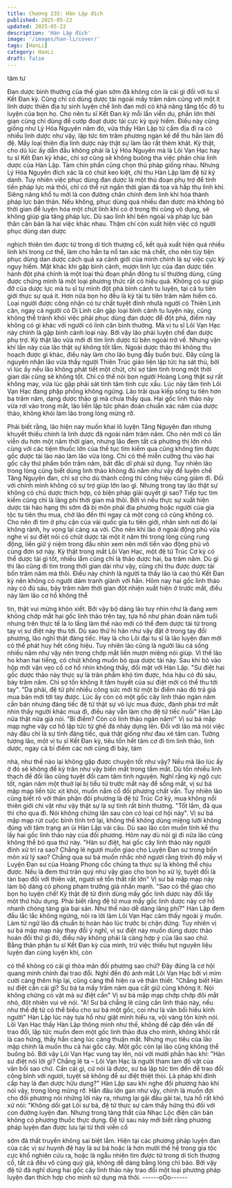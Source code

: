 ```yaml
---
title: Chương 235: Hàn Lập đích
published: 2025-05-22
updated: 2025-05-22
description: 'Hàn Lập đích'
image: '/images/han-li/cover/'
tags: [HanLi]
category: HanLi
draft: false
---
```


tâm tư

Đan dược bình thường của thế gian sớm đã không còn là cái gì
đối với tu sĩ Kết Đan kỳ.
Cũng chỉ có dùng dược tài ngoài mấy trăm năm cũng với một ít
linh dược thiên địa tự sinh luyện chế linh đan mới có khả năng
tăng tốc độ tu luyện của bọn họ. Cho nên tu sĩ Kết Đan kỳ mỗi lần
viễn du, phần lớn thời gian cũng chỉ dùng để cướp đoạt dược tài
cực kỳ quý hiếm.
Điều này cũng giống như Lý Hóa Nguyên năm đó, vừa thấy Hàn
Lập từ cấm địa đi ra có nhiều linh dược như vậy, lập tức tìm trăm
phương ngàn kế để thu hắn làm đồ đệ. Mấy loại thiên địa linh
dược này thật sự làm lão rất thèm khát.
Kỳ thật, cho dù lúc ấy dẫn đầu không phải là Lý Hóa Nguyên mà
là Lôi Vạn Hạc hay tu sĩ Kết Đan kỳ khác, chỉ sợ cũng sẽ không
buông tha việc phân chia linh dược của Hàn Lập. Tám chín phần
cũng chọn thủ pháp giống nhau. Nhưng Lý Hóa Nguyên đích xác
là có chút keo kiệt, chỉ thu Hàn Lập làm đệ tử ký danh.
Tuy nhiên việc phục dùng đan dược là một thủ đoạn phụ trợ để
tinh tiến pháp lực mà thôi, chỉ có thể rút ngắn thời gian đả tọa và
hấp thụ linh khí. Siêng năng khổ tu mới là con đường chân chính
đem linh khí hóa thành pháp lực bản thân.
Nếu không, phục dùng quá nhiều đan dược mà không bỏ thời
gian để luyện hóa một chút linh khí có ở trong thì cũng vô dụng,
sẽ không giúp gia tăng pháp lực. Dù sao linh khí bên ngoài và
pháp lực bản thân căn bản là hai việc khác nhau.
Thậm chí còn xuất hiện việc có người phục dùng dan dược

nghịch thiên tìm được từ trong di tích thượng cổ, kết quả xuất
hiện quá nhiều linh khí trong cơ thể, làm cho hắn ta nổ tan xác mà
chết, cho nên tùy tiện phục dùng dan dược cách quá xa cảnh giới
của mình chính là sự việc cực kỳ nguy hiểm.
Mặt khác khi gặp bình cảnh, mượn linh lực của đan dược tiến
hành đột phá chính là một loại thủ đoạn phần đông tu sĩ thường
dùng, cũng được chứng mình là một loại phương thức rất có hiệu
quả.
Không có sự giúp đỡ của dược lực mà tu sĩ tự mình đột phá bình
cảnh tu luyện, tại cả tu tiên giới thực sự quá ít. Hơn nữa bọn họ
đều là kỳ tài tu tiên trăm năm hiếm có.
Loại người được công nhận có tư chất tuyệt đỉnh nhưlà người có
Thiên Linh căn, ngay cả người có Dị Linh căn gặp loại bình cảnh
tu luyện này, cũng không thể tránh khỏi việc phải phục dùng đan
dược để đột phá, điểm này không có gì khác với người có linh
căn bình thường.
Mà vị tu sĩ Lôi Vạn Hạc này chính là gặp bình cảnh loại này. Bởi
vậy lão phải luyện chế đan dược phụ trợ. Kỳ thật lão vừa mới đi
tìm linh dược từ bên ngoài trở về.
Nhưng vận khí lần này của lão thật sự không tốt lắm. Ngoài dược
thảo thì không thu hoạch được gì khác, điều này làm cho lão
bụng đầy buồn bực.
Đây cũng là nguyên nhân lão vừa thấy người Thiên Trúc giáo liện
lập tức hạ sát thủ, bởi vì lúc ấy nếu lão không phát tiết một chút,
chỉ sợ tâm tình trong một thời gian dài cũng sẽ không tốt. Chỉ có
thể nói bọn người Hoàng Long thật sự rất không may, vừa lúc gặp
phải sát tinh tâm tình cực xấu.
Lúc này tâm tình Lôi Vạn Hạc đang phập phồng không ngừng.
Lão trải qua kiếp sống tu tiên hơn ba trăm năm, dạng dược thảo
gì mà chưa thấy qua. Hai gốc linh thảo này vừa rơi vào trong mắt,
lão liền lập tức phán đoán chuẩn xác năm của dược thảo, không
khỏi làm lão trong lòng mừng rỡ.

Phải biết rằng, lão hiện nay muốn khai lô luyện Tăng Nguyên đan
nhưng khuyết thiếu chính là linh dược đã ngoài năm trăm năm.
Cho nên mới có lần viễn du hơn một năm thời gian, nhưng lão
đem tất cả phường thị lớn nhỏ cùng với các tiệm thuốc lớn của
thế tục tìm kiếm qua cũng không tìm được gốc dược tài lào nào
làm lão vừa lòng.
Chỉ có thể miễn cưỡng thu vào hai gốc cây thứ phẩm bốn trăm
năm, bất đắc dĩ phải sử dụng.
Tuy nhiên lão trong lòng cũng biết dùng linh thảo không đủ năm
như vậy để luyện chế Tăng Nguyên đan, chỉ sợ cho dù thành
công thì công hiệu cũng giảm đi. Đối với chính mình không có sự
trợ giúp lớn lao gì. Nhưng trong tay lão thật sự không có chủ
dược thích hợp, có biện pháp giải quyết gì sao?
Tiếp tục tìm kiếm cũng chỉ là lãng phí thời gian mà thôi.
Bởi vì nếu thực sự xuất hiện dược tài hảo hạng thì sớm đã bị môn
phái địa phương hoặc người của gia tộc tu tiên thu mua, chờ lão
đến thì ngay cả một cọng cỏ cũng không có. Cho nên đi tìm ở phụ
cận của vài quốc gia tu tiên giới, nhân sinh nơi đó lại không rành,
hy vọng lại càng xa vời.
Cho nên khi lão ở ngoài động phủ vừa nghe vị sư điệt nói có chút
dược tài một ít năm thì trong lòng cũng rung động, liền giữ ý niệm
trong đầu nhìn xem nên mới tiến vào động phủ vô cùng đơn sơ
này.
Kỳ thật trong mắt Lôi Vạn Hạc, một đệ tử Trúc Cơ kỳ có thể dược
tài gì tốt, nhiều lắm cũng chỉ là thảo dược hai, ba trăm năm.
Dù gì thì lão cũng đi tìm trong thời gian dài như vậy, cũng chỉ thu
được dược tài bốn trăm năm mà thôi. Điều này chính là người ta
thấy lão là cao thủ Kết Đan kỳ nên không có người dám tranh
giành với hắn.
Hôm nay hai gốc linh thảo này có đủ sáu, bảy trăm năm thời gian
đột nhiện xuất hiện ở trước mắt, điều này làm lão cơ hồ không thể

tin, thật vui mừng khôn xiết.
Bởi vậy bộ dáng lão tuy nhìn như là đang xem không chớp mắt
hai gốc linh thảo trên tay, tựa hồ như phán đoán năm tuổi nhưng
trên thực tế là lo lắng làm thế nào mới có thể đem dược tài từ
trong tay vị sư điệt này thu tới.
Dù sao thứ hi hãn như vậy đặt ở trong tay đối phương, lão nghĩ
thật đáng tiếc. Hay là cho Lôi đại tu sĩ là lão luyện đan mới có thể
phát huy hết công hiệu.
Tuy nhiên lão cũng là người láu cá sống nhiều năm như vậy nên
trong chớp mắt liền mượn miệng nói giúp.
Vì thế lão ho khan hai tiếng, có chút không muốn bỏ qua dược tài
này.
Sau khi bỏ vào hộp mới vặn vẹo cổ cơ hồ nhìn không thấy, đối
mặt với Hàn Lập.
"Sư điệt hai gốc dược thảo này thực sự là trân phẩm khó tìm
được, hỏa hậu có đủ sáu, bảy trăm năm. Chỉ sợ tốn không ít tâm
huyết của sư điệt mới có thể thu tới tay".
"Dạ phải, đệ tử phí nhiều công sức mới từ một bí điếm nào đó trả
giá mua bán mới tới tay được. Lúc ấy còn có một gốc cây linh
thảo ngàn năm cần bán nhưng đáng tiếc đệ tử thật sự vô lực mua
được, đành phải trơ mắt nhìn thấy người khác mua đi, điều này
vẫn làm cho đệ tử tiếc nuối" Hàn Lập nửa thật nửa giả nói.
"Bí điếm? Còn có linh thảo ngàn năm!"
Vị sư bá mập mạp nghe vậy cơ hồ lập tức từ ghế đá nhảy dựng
lên.
Đối với lão mà nói việc này đâu chỉ là sự tình đáng tiếc, quả thật
giống như đau xé tâm can.
Tưởng tượng lão, một vị tu sĩ Kết Đan kỳ, tiêu tốn hết tâm cơ đi
tìm linh thảo, linh dược, ngay cả bí điếm các nơi cũng đi bảy, tám

nhà, như thế nào lại không gặp được chuyện tốt như vậy? Nếu
mà lão lúc ấy ở đó sẽ không để kỳ trân như vậy biến mất trong
tầm mắt. Dù tốn nhiều linh thạch để đổi lão cũng tuyệt đối cam
tâm tình nguyện.
Nghĩ rằng kỳ ngộ cực tốt, ngàn năm một thuở lại bị tiểu tử trước
mắt này để sổng mất, vị sư bá mập mạp liền tức xịt khói, muốn
nắm cổ đối phương chất vấn. Tuy nhiên lão cũng biết rõ với thân
phận đôi phương là đệ tử Trúc Cơ kỳ, mua không nổi thiên giới
chi vật như vậy thật sự là sự tình rất bình thường.
"Tốt lắm, đã qua thì cho qua đi. Nói không chừng lần sau còn có
loại cơ hội này".
Vị sư bá mập mạp rút cuộc bình tĩnh trở lại, không thể không
dùng miệng lưỡi không đúng với tâm trạng an ủi Hàn Lập vài câu.
Dù sao lão còn muốn tính kế thu lấy hai gốc linh thảo này của đối
phương. Hôm nay dù nói gì đi nữa lão cũng không thể bỏ qua thứ
này.
"Hàn sư điệt, hai gốc cây linh thảo này người đinh xử trí ra sao?
Chẳng lẽ ngươi muốn giao cho Luyện Đan sư trong bổn môn xử lý
sao? Chẳng qua sư bá muốn nhắc nhở ngươi rằng trình độ mấy vị
Luyện Đan sư của Hoàng Phong cốc chúng ta thực sự là không
thể chịu được. Nếu là đem thứ trân quý như vậy giao cho bọn họ
xử lý, tuyệt đối là tàn bạo đối với thiên vật, ngươi sẽ tổn thất rất
lớn" Vị sư bá mập mạp này làm bộ dáng có phong phạm trưởng
giả nhấn mạnh.
"Sao có thể giao cho bọn họ luyện chế! Kỳ thật đệ tử định dùng
mấy gốc linh dược này đổi lấy một thứ hữu dụng. Phải biết rằng
đệ tử mua mấy gốc linh dược này cơ hồ nhanh chóng táng gia bại
sản. Như thế nào dễ dàng lãng phí?" Hàn Lập đem đầu lắc lắc
không ngừng, nói ra lời làm Lôi Vạn Hạc cảm thấy ngoài ý muốn.
Làm từ ngữ lão đã chuẩn bị hoàn hảo lúc trước bị chặn đứng.
Tuy nhiên vị sư bá mập mạp này thay đổi ý nghĩ, vị sư điệt này
muốn dùng dược thảo hoán đổi thứ gì đó, điều này không phải là
càng hợp ý của lão sao chứ. Bằng thân phận tu sĩ Kết Đan kỳ của
mình, trừ việc thiếu hụt nguyên liệu luyện đan cùng luyện khí, còn

có thể không có cái gì thỏa mãn đối phương sao chứ? Đây đúng
là cơ hội quang minh chính đại trao đổi.
Nghĩ đến đó ánh mắt Lôi Vạn Hạc bởi vì mỉm cười càng thêm híp
lại, cũng càng thể hiện ra vẻ thân thiết.
"Chẳng biết Hàn sư điệt cần cái gì? Sư bá ta mấy trăm năm qua
cất giữ cũng không ít. Nói không chừng có vật mà sư điệt cần" Vị
sư bá mập mạp chớp chớp đôi mắt nhỏ, đôt nhiên vui vẻ nói.
"A! Sư bá chẳng lẽ cũng cần linh thảo này, nếu như thế đệ tử có
thể biếu cho sư bá một gốc, coi như là vãn bối hiếu kính người"
Hàn Lập lúc này tựa hồ như giật mình hiểu ra, vội vàng tôn kính
nói.
Lôi Vạn Hạc thấy Hàn Lập thông minh như thế, không đề cập đến
vấn đế trao đổi, lập tức muốn đem một gốc linh thảo đưa cho
mình, không khỏi rất là cao hứng, thấy hắn càng lúc càng thuận
mắt.
Nhưng mục tiêu của lão mập chính là muốn thu cả hai gốc cây.
Một gốc còn lại lão cũng không thể buông bỏ.
Bởi vậy Lôi Vạn Hạc vung tay lên, nói với mười phần hào khí:
"Hàn sư điệt nói lời gì? Chẳng lẽ ta – Lôi Vạn Hạc là người tham
lam đồ vật của vãn bối sao chứ. Cần cái gì, cứ nói là được, sư bá
lập tức tìm đến để trao đổi công bình với ngươi, tuyệt sẽ không để
sư điệt thiệt thòi. Là pháp khí đỉnh cấp hay là đan dược hữu
dụng?"
Hàn Lập sau khi nghe đối phương hào khí nói vậy, trong lòng
mừng rỡ. Hắn đâu lớn gan như vậy, chính là muốn đợi cho đối
phương nói những lời này ra, nhưng lại gãi đầu gãi tai, tựa hồ rất
khó xử nói:
"Không dối gạt Lôi sư bá, đệ tử thực sự cảm thấy hứng thú đối
với con đường luyện đan. Nhưng trong tàng thất của Nhạc Lộc
điện căn bản không có phương thuốc thực dụng. Đệ tử sau này
mới biết rằng phương pháp luyện đan được lưu lại từ thời viễn cổ

sớm đã thất truyền không sai biệt lắm. Hiện tại các phương pháp
luyện đan của các vị sư huynh đệ hay là sư bá hoặc là hơn mười
thế hệ trong gia tộc cực khổ nghiên cứu ra, hoặc là ngẫu nhiên
tìm được từ trong di tích thượng cổ, tất cả đều vô cùng quý giá,
không dễ dàng bằng lòng chỉ bảo. Bởi vậy đệ tử đã nghĩ dùng hai
gốc cây linh thảo này trao đổi một loại phương pháp luyện đan
thích hợp cho mình sử dụng mà thôi.
------oOo------
